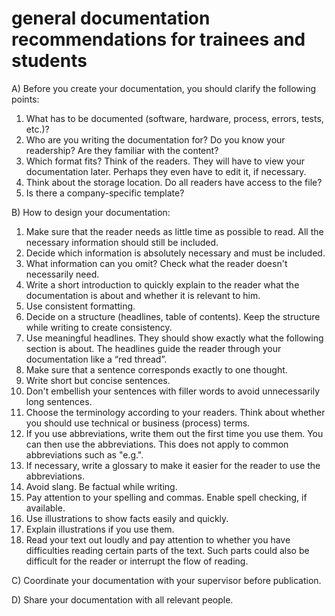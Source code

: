# general documentation recommendations for trainees and students

A) Before you create your documentation, you should clarify the following points:

1. What has to be documented (software, hardware, process, errors, tests, etc.)?
2. Who are you writing the documentation for? Do you know your readership? Are they familiar with the content?
3. Which format fits? Think of the readers. They will have to view your documentation later. Perhaps they even have to edit it, if necessary.
4. Think about the storage location. Do all readers have access to the file?
5. Is there a company-specific template?

B) How to design your documentation:

1. Make sure that the reader needs as little time as possible to read. All the necessary information should still be included.
2. Decide which information is absolutely necessary and must be included.
3. What information can you omit? Check what the reader doesn't necessarily need.
4. Write a short introduction to quickly explain to the reader what the documentation is about and whether it is relevant to him.
5. Use consistent formatting.
6. Decide on a structure (headlines, table of contents). Keep the structure while writing to create consistency.
7. Use meaningful headlines. They should show exactly what the following section is about. The headlines guide the reader through your documentation like a “red thread”.
8. Make sure that a sentence corresponds exactly to one thought.
9. Write short but concise sentences.
10. Don't embellish your sentences with filler words to avoid unnecessarily long sentences.
11. Choose the terminology according to your readers. Think about whether you should use technical or business (process) terms.
12. If you use abbreviations, write them out the first time you use them. You can then use the abbreviations. This does not apply to common abbreviations such as "e.g.". 
13. If necessary, write a glossary to make it easier for the reader to use the abbreviations.
14. Avoid slang. Be factual while writing.
15. Pay attention to your spelling and commas. Enable spell checking, if available.
16. Use illustrations to show facts easily and quickly.
17. Explain illustrations if you use them.
18. Read your text out loudly and pay attention to whether you have difficulties reading certain parts of the text. Such parts could also be difficult for the reader or interrupt the flow of reading.

C) Coordinate your documentation with your supervisor before publication.

D) Share your documentation with all relevant people.
